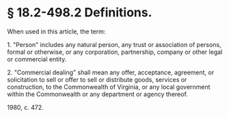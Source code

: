 # § 18.2-498.2 Definitions.

<p>When used in this article, the term:</p><p>1. "Person" includes any natural person, any trust or association of persons, formal or otherwise, or any corporation, partnership, company or other legal or commercial entity.</p><p>2. "Commercial dealing" shall mean any offer, acceptance, agreement, or solicitation to sell or offer to sell or distribute goods, services or construction, to the Commonwealth of Virginia, or any local government within the Commonwealth or any department or agency thereof.</p><p>1980, c. 472.</p>